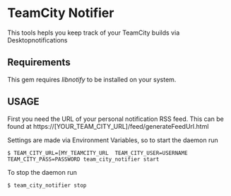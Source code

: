 # TeamCity Notifier

This tools hepls you keep track of your TeamCity builds via Desktopnotifications

## Requirements

This gem requires *libnotify* to be installed on your system.

## USAGE

First you need the URL of your personal notification RSS feed. This can be found at 
https://[YOUR_TEAM_CITY_URL]/feed/generateFeedUrl.html

Settings are made via Environment Variables, so to start the daemon run

```
$ TEAM_CITY_URL=[MY_TEAMCITY_URL  TEAM_CITY_USER=USERNAME TEAM_CITY_PASS=PASSWORD team_city_notifier start
```

To stop the daemon run

```
$ team_city_notifier stop
```

